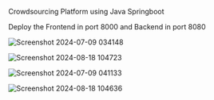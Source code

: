 Crowdsourcing Platform using Java Springboot

Deploy the Frontend in port 8000 and Backend in port 8080

![Screenshot 2024-07-09 034148](https://github.com/user-attachments/assets/37473f1a-d0fb-4f11-851f-e22ff08be832)

![Screenshot 2024-08-18 104723](https://github.com/user-attachments/assets/3bea9287-5c71-4d36-8216-5384bf9d3849)

![Screenshot 2024-07-09 041133](https://github.com/user-attachments/assets/dce36f23-944f-48f0-be16-9049b0c73815)

![Screenshot 2024-08-18 104636](https://github.com/user-attachments/assets/fe5ef565-8953-4870-8308-6440e8d97942)
